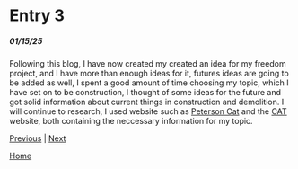 # Entry 3
##### 01/15/25

Following this blog, I  have now created my created an idea for my freedom project, and I have more than enough ideas for it, futures ideas are going to be added as well, I spent a good amount of time choosing my topic, which I have set on to be construction, I thought of some ideas for the future and got solid information about current things in construction and demolition. I will continue to research, I used website such as [Peterson Cat](https://www.petersoncat.com/products/demolition-equipment) and the [CAT](https://www.cat.com/en_US/by-industry/construction-industry-resources/technology.html) website, both containing the neccessary information for my topic.

[Previous](entry02.md) | [Next](entry04.md)

[Home](../README.md)
